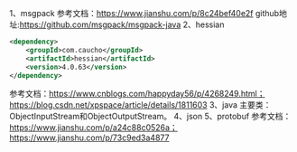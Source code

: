 1、msgpack
参考文档：https://www.jianshu.com/p/8c24bef40e2f
github地址:https://github.com/msgpack/msgpack-java
2、hessian
```xml
<dependency>
    <groupId>com.caucho</groupId>
    <artifactId>hessian</artifactId>
    <version>4.0.63</version>
</dependency>
```
参考文档：https://www.cnblogs.com/happyday56/p/4268249.html；
https://blog.csdn.net/xpspace/article/details/1811603
3、java
主要类：ObjectInputStream和ObjectOutputStream。
4、json
5、protobuf
参考文档：https://www.jianshu.com/p/a24c88c0526a；https://www.jianshu.com/p/73c9ed3a4877
